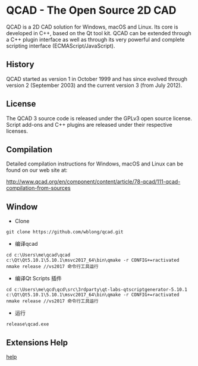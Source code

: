 QCAD - The Open Source 2D CAD
=============================

QCAD is a 2D CAD solution for Windows, macOS and Linux. Its core is developed in C++, based on the Qt tool kit.
QCAD can be extended through a C++ plugin interface as well as through its very powerful and complete scripting 
interface (ECMAScript/JavaScript).

History
-------
QCAD started as version 1 in October 1999 and has since evolved through version 2 (September 2003) 
and the current version 3 (from July 2012).

License
-------
The QCAD 3 source code is released under the GPLv3 open source license. Script add-ons and C++ plugins 
are released under their respective licenses.

Compilation
-----------
Detailed compilation instructions for Windows, macOS and Linux can be found on our web site at:

http://www.qcad.org/en/component/content/article/78-qcad/111-qcad-compilation-from-sources

Window
-------

- Clone

```
git clone https://github.com/wblong/qcad.git
```

- 编译qcad
```
cd c:\Users\me\qcad\qcad
c:\Qt\Qt5.10.1\5.10.1\msvc2017_64\bin\qmake -r CONFIG+=ractivated 
nmake release //vs2017 命令行工具运行
```
- 编译Qt Scripts 插件
```
cd c:\Users\me\qcd\qcd\src\3rdparty\qt-labs-qtscriptgenerator-5.10.1
c:\Qt\Qt5.10.1\5.10.1\msvc2017_64\bin\qmake -r CONFIG+=ractivated 
nmake release //vs2017 命令行工具运行
```
- 运行

```
release\qcad.exe
```

Extensions Help
-------

[help](./help/help.md)
